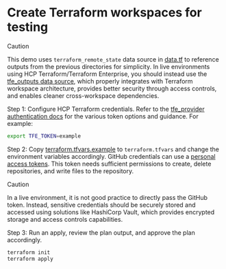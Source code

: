 # Create Terraform workspaces for testing

> [!CAUTION]
> This demo uses `terraform_remote_state` data source in [data.tf](./data.tf) to reference outputs from the previous directories for simplicity. In live environments using HCP Terraform/Terraform Enterprise, you should instead use the [tfe_outputs data source](https://registry.terraform.io/providers/hashicorp/tfe/latest/docs/data-sources/outputs), which properly integrates with Terraform workspace architecture, provides better security through access controls, and enables cleaner cross-workspace dependencies.

Step 1: Configure HCP Terraform credentials. Refer to the [tfe_provider authentication docs](https://registry.terraform.io/providers/hashicorp/tfe/latest/docs#authentication) for the various token options and guidance. For example:

```bash
export TFE_TOKEN=example
```

Step 2: Copy [terraform.tfvars.example](./terraform.tfvars.example) to `terraform.tfvars` and change the environment variables accordingly. GitHub credentials can use a [personal access tokens](https://docs.github.com/en/authentication/keeping-your-account-and-data-secure/managing-your-personal-access-tokens). This token needs sufficient permissions to create, delete repositories, and write files to the repository.

> [!CAUTION]
> In a live environment, it is not good practice to directly pass the GitHub token. Instead, sensitive credentials should be securely stored and accessed using solutions like HashiCorp Vault, which provides encrypted storage and access controls capabilities.

Step 3: Run an apply, review the plan output, and approve the plan accordingly.

```bash
terraform init
terraform apply
```
